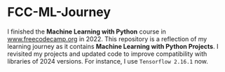 # FCC-ML-Journey
I finished the <b>Machine Learning with Python</b> course in www.freecodecamp.org in 2022. This repository is a reflection of my learning journey as it contains <b>Machine Learning with Python Projects</b>.
I revisited my projects and updated code to improve compatibility with libraries of 2024 versions. For instance, I use `Tensorflow 2.16.1` now.
